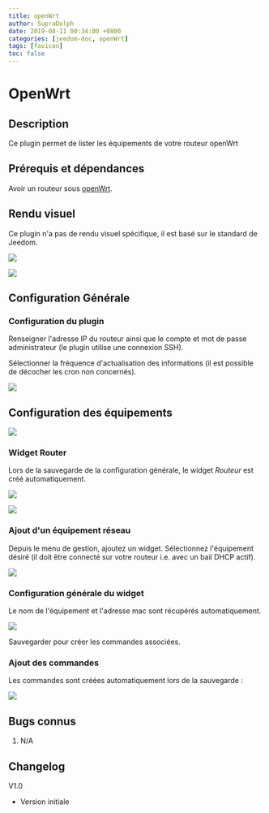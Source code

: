 ```yaml
---
title: openWrt
author: SupraDolph
date: 2019-08-11 00:34:00 +0800
categories: [jeedom-doc, openWrt]
tags: [favicon]
toc: false
---
```


# OpenWrt
## Description

Ce plugin permet de lister les équipements de votre routeur openWrt

## Prérequis et dépendances

Avoir un routeur sous [openWrt](https://openwrt.org/).

## Rendu visuel

Ce plugin n'a pas de rendu visuel spécifique, il est basé sur le standard de Jeedom.

![](images/openWrtRouterWidget.png)

![](images/openWrtEquipmentWidget.png)

## Configuration Générale

### Configuration du plugin

Renseigner l'adresse IP du routeur ainsi que le compte et mot de passe administrateur (le plugin utilise une connexion SSH).

Sélectionner la fréquence d'actualisation des informations (il est possible de décocher les cron non concernés).

![](images/openWrtMainConfig.png)

## Configuration des équipements

![](images/openWrtConfig.png)

### Widget Router

Lors de la sauvegarde de la configuration générale, le widget _Routeur_ est créé automatiquement.

![](images/openWrtConfigRouter.png)

![](images/openWrtConfigCmdRouter.png)

### Ajout d'un équipement réseau

Depuis le menu de gestion, ajoutez un widget. Sélectionnez l'équipement désiré (il doit être connecté sur votre routeur i.e. avec un bail DHCP actif).

![](images/openWrtAddEquipment.png)

### Configuration générale du widget

Le nom de l'équipement et l'adresse mac sont récupérés automatiquement.

![](images/openWrtConfigEquipment.png)

Sauvegarder pour créer les commandes associées.

### Ajout des commandes

Les commandes sont créées automatiquement lors de la sauvegarde :

![](images/openWrtConfigCmdEquipment.png)

## Bugs connus

1.  N/A

## Changelog

V1.0

*   Version initiale

